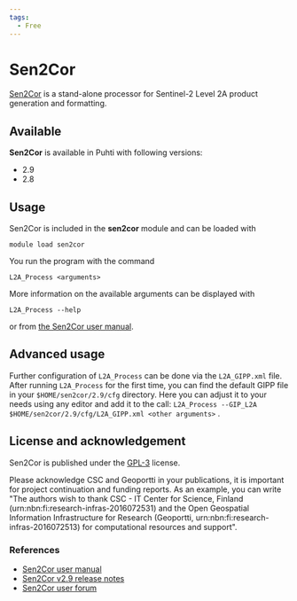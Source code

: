 ```yaml
---
tags:
  - Free
---
```


# Sen2Cor

[Sen2Cor](http://step.esa.int/main/snap-supported-plugins/sen2cor/sen2cor-v2-9/) is a stand-alone processor for Sentinel-2 Level 2A product generation and formatting.

## Available

__Sen2Cor__ is available in Puhti with following versions:

* 2.9
* 2.8

## Usage

Sen2Cor is included in the __sen2cor__ module and can be loaded with

`module load sen2cor`

You run the program with the command

`L2A_Process <arguments>`

More information on the available arguments can be displayed with

`L2A_Process --help`

or from [the Sen2Cor user manual](http://step.esa.int/thirdparties/sen2cor/2.9.0/docs/S2-PDGS-MPC-L2A-SUM-V2.9.0.pdf).

## Advanced usage

Further configuration of `L2A_Process` can be done via the `L2A_GIPP.xml` file. 
After running `L2A_Process` for the first time, you can find the default GIPP file in your `$HOME/sen2cor/2.9/cfg` directory. 
Here you can adjust it to your needs using any editor and add it to the call: `L2A_Process --GIP_L2A $HOME/sen2cor/2.9/cfg/L2A_GIPP.xml <other arguments>` .

## License and acknowledgement

Sen2Cor is published under the [GPL-3](https://www.gnu.org/licenses/gpl.html) license.

Please acknowledge CSC and Geoportti in your publications, it is important for project continuation and funding reports.
As an example, you can write "The authors wish to thank CSC - IT Center for Science, Finland (urn:nbn:fi:research-infras-2016072531) and the Open Geospatial Information Infrastructure for Research (Geoportti, urn:nbn:fi:research-infras-2016072513) for computational resources and support".

### References

* [Sen2Cor user manual](http://step.esa.int/thirdparties/sen2cor/2.9.0/docs/S2-PDGS-MPC-L2A-SUM-V2.9.0.pdf)
* [Sen2Cor v2.9 release notes ](http://step.esa.int/thirdparties/sen2cor/2.9.0/docs/S2-PDGS-MPC-L2A-SRN-V2.9.0.pdf)
* [Sen2Cor user forum](https://forum.step.esa.int/c/s2tbx/sen2cor)

